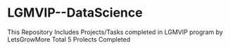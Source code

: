# LGMVIP--DataScience
This Repository Includes Projects/Tasks completed in LGMVIP program by LetsGrowMore
Total 5 Prolects Completed
